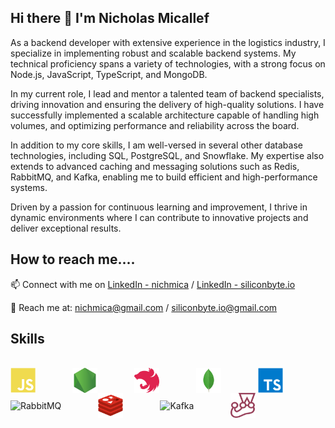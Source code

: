 ## Hi there 👋 I'm Nicholas Micallef

As a backend developer with extensive experience in the logistics industry, I specialize in implementing robust and scalable backend systems. My technical proficiency spans a variety of technologies, with a strong focus on Node.js, JavaScript, TypeScript, and MongoDB.

In my current role, I lead and mentor a talented team of backend specialists, driving innovation and ensuring the delivery of high-quality solutions. I have successfully implemented a scalable architecture capable of handling high volumes, and optimizing performance and reliability across the board.

In addition to my core skills, I am well-versed in several other database technologies, including SQL, PostgreSQL, and Snowflake. My expertise also extends to advanced caching and messaging solutions such as Redis, RabbitMQ, and Kafka, enabling me to build efficient and high-performance systems.

Driven by a passion for continuous learning and improvement, I thrive in dynamic environments where I can contribute to innovative projects and deliver exceptional results.


## How to reach me.... 
📫 Connect with me on [LinkedIn - nichmica](https://www.linkedin.com/in/nicholas-micallef-3386b651/) / [LinkedIn - siliconbyte.io](https://www.linkedin.com/company/siliconbyte-io)

📧 Reach me at: nichmica@gmail.com / siliconbyte.io@gmail.com



## Skills 
<div style="display: inline_block"><br>
  <img height="40" align="center" alt="Erica-Js" height="30" width="40" src="https://raw.githubusercontent.com/devicons/devicon/master/icons/javascript/javascript-plain.svg">
 &nbsp;&nbsp;&nbsp;&nbsp;&nbsp;&nbsp;&nbsp;&nbsp;&nbsp;&nbsp;&nbsp;&nbsp;&nbsp;
  <img height="40" align="center" alt="Erica-React" height="30" width="40" src="https://raw.githubusercontent.com/devicons/devicon/master/icons/nodejs/nodejs-original.svg">
 &nbsp;&nbsp;&nbsp;&nbsp;&nbsp;&nbsp;&nbsp;&nbsp;&nbsp;&nbsp;&nbsp;&nbsp;&nbsp;
  <img height="40" align="center" alt="Erica-Redux" height="30" width="40" src="https://raw.githubusercontent.com/devicons/devicon/master/icons/nestjs/nestjs-original.svg">
  &nbsp;&nbsp;&nbsp;&nbsp;&nbsp;&nbsp;&nbsp;&nbsp;&nbsp;&nbsp;&nbsp;&nbsp;&nbsp;
<img height="40" align="center" alt="MongoDB" width="40" src="https://raw.githubusercontent.com/devicons/devicon/master/icons/mongodb/mongodb-original.svg">
&nbsp;&nbsp;&nbsp;&nbsp;&nbsp;&nbsp;&nbsp;&nbsp;&nbsp;&nbsp;&nbsp;&nbsp;&nbsp;
<img height="40" align="center" alt="TypeScript" width="40" src="https://raw.githubusercontent.com/devicons/devicon/master/icons/typescript/typescript-original.svg">
&nbsp;&nbsp;&nbsp;&nbsp;&nbsp;&nbsp;&nbsp;&nbsp;&nbsp;&nbsp;&nbsp;&nbsp;&nbsp;
<img height="40" align="center" alt="RabbitMQ" width="40" src="https://www.vectorlogo.zone/logos/rabbitmq/rabbitmq-icon.svg">
&nbsp;&nbsp;&nbsp;&nbsp;&nbsp;&nbsp;&nbsp;&nbsp;&nbsp;&nbsp;&nbsp;&nbsp;&nbsp;
<img height="40" align="center" alt="Redis" width="40" src="https://raw.githubusercontent.com/devicons/devicon/master/icons/redis/redis-original.svg">
&nbsp;&nbsp;&nbsp;&nbsp;&nbsp;&nbsp;&nbsp;&nbsp;&nbsp;&nbsp;&nbsp;&nbsp;&nbsp;
<img height="40" align="center" alt="Kafka" width="40" src="https://www.vectorlogo.zone/logos/apache_kafka/apache_kafka-icon.svg">
&nbsp;&nbsp;&nbsp;&nbsp;&nbsp;&nbsp;&nbsp;&nbsp;&nbsp;&nbsp;&nbsp;&nbsp;&nbsp;
<img height="40" align="center" alt="Jest" width="40" src="https://raw.githubusercontent.com/devicons/devicon/master/icons/jest/jest-plain.svg">
</div>

<!--
**nichmica7/nichmica7** is a ✨ _special_ ✨ repository because its `README.md` (this file) appears on your GitHub profile.

Here are some ideas to get you started:

- 🔭 I’m currently working on ...
- 🌱 I’m currently learning ...
- 👯 I’m looking to collaborate on ...
- 🤔 I’m looking for help with ...
- 💬 Ask me about ...
- 📫 How to reach me: ...
- 😄 Pronouns: ...
- ⚡ Fun fact: ...
-->
